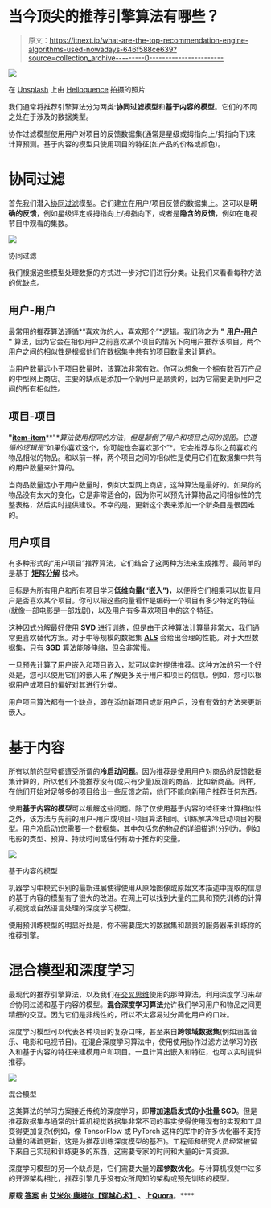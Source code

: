 # 当今顶尖的推荐引擎算法有哪些？

> 原文：<https://itnext.io/what-are-the-top-recommendation-engine-algorithms-used-nowadays-646f588ce639?source=collection_archive---------0----------------------->

![](img/73e111778fc68271fa6fb1263912db42.png)

在 [Unsplash](https://unsplash.com?utm_source=medium&utm_medium=referral) 上由 [Helloquence](https://unsplash.com/@helloquence?utm_source=medium&utm_medium=referral) 拍摄的照片

我们通常将推荐引擎算法分为两类:**协同过滤模型**和**基于内容的模型**。它们的不同之处在于涉及的数据类型。

协作过滤模型使用用户对项目的反馈数据集(通常是星级或拇指向上/拇指向下)来计算预测。基于内容的模型只使用项目的特征(如产品的价格或颜色)。

# 协同过滤

首先我们潜入[协同过滤](https://en.wikipedia.org/wiki/Collaborative_filtering)模型。它们建立在用户/项目反馈的数据集上。这可以是**明确的反馈**，例如星级评定或拇指向上/拇指向下，或者是**隐含的反馈**，例如在电视节目中观看的集数。

![](img/417b1feae382797df2e760a95fbccee8.png)

协同过滤

我们根据这些模型处理数据的方式进一步对它们进行分类。让我们来看看每种方法的优缺点。

## 用户-用户

最常用的推荐算法遵循*“喜欢你的人，喜欢那个”*逻辑。我们称之为 **"** [**用户-用户**](https://medium.com/@tomar.ankur287/user-user-collaborative-filtering-recommender-system-51f568489727) **"** 算法，因为它会在相似用户之前喜欢某个项目的情况下向用户推荐该项目。两个用户之间的相似性是根据他们在数据集中共有的项目数量来计算的。

当用户数量远小于项目数量时，该算法非常有效。你可以想象一个拥有数百万产品的中型网上商店。主要的缺点是添加一个新用户是昂贵的，因为它需要更新用户之间的所有相似性。

## 项目-项目

**"**[**item-item**](https://en.wikipedia.org/wiki/Item-item_collaborative_filtering)**"**算法使用相同的方法，但是颠倒了用户和项目之间的视图。它遵循的逻辑是*“如果你喜欢这个，你可能也会喜欢那个”*。它会推荐与你之前喜欢的物品相似的物品。和以前一样，两个项目之间的相似性是使用它们在数据集中共有的用户数量来计算的。

当商品数量远小于用户数量时，例如大型网上商店，这种算法是最好的。如果你的物品没有太大的变化，它是非常适合的，因为你可以预先计算物品之间相似性的完整表格，然后实时提供建议。不幸的是，更新这个表来添加一个新条目是很困难的。

## 用户项目

有多种形式的“用户项目”推荐算法，它们结合了这两种方法来生成推荐。最简单的是基于 [**矩阵分解**](https://en.wikipedia.org/wiki/Matrix_factorization_(recommender_systems)) 技术。

目标是为所有用户和所有项目学习**低维向量(“嵌入”)**，以便将它们相乘可以恢复用户是否喜欢某个项目。你可以把这些向量看作是编码一个项目有多少特定的特征(就像一部电影是一部戏剧)，以及用户有多喜欢项目中的这个特征。

这种因式分解最好使用 [**SVD**](https://medium.com/@m_n_malaeb/singular-value-decomposition-svd-in-recommender-systems-for-non-math-statistics-programming-4a622de653e9) 进行训练，但是由于这种算法计算量非常大，我们通常更喜欢替代方案。对于中等规模的数据集 [**ALS**](https://towardsdatascience.com/prototyping-a-recommender-system-step-by-step-part-2-alternating-least-square-als-matrix-4a76c58714a1) 会给出合理的性能。对于大型数据集，只有 [**SGD**](https://ruder.io/optimizing-gradient-descent/) 算法能够伸缩，但会非常慢。

一旦预先计算了用户嵌入和项目嵌入，就可以实时提供推荐。这种方法的另一个好处是，您可以使用它们的嵌入来了解更多关于用户和项目的信息。例如，您可以根据用户或项目的偏好对其进行分类。

用户项目算法都有一个缺点，即在添加新项目或新用户后，没有有效的方法来更新嵌入。

# 基于内容

所有以前的型号都遭受所谓的**冷启动问题**。因为推荐是使用用户对商品的反馈数据集计算的，所以他们不能推荐没有(或只有少量)反馈的商品，比如新商品。同样，在他们开始对足够多的项目给出一些反馈之前，他们不能向新用户推荐任何东西。

使用**基于内容的模型**可以缓解这些问题。除了仅使用基于内容的特征来计算相似性之外，该方法与先前的用户-用户或项目-项目算法相同。训练解决冷启动项目的模型。用户冷启动)您需要一个数据集，其中包括您的物品的详细描述(分别为。例如电影的类型、预算、持续时间或任何有助于推荐的变量。

![](img/c37ea1d03c5fdbfa178908e612b18c79.png)

基于内容的模型

机器学习中模式识别的最新进展使得使用从原始图像或原始文本描述中提取的信息的基于内容的模型有了很大的改进。在网上可以找到大量的工具和预先训练的计算机视觉或自然语言处理的深度学习模型。

使用预训练模型的明显好处是，你不需要庞大的数据集和昂贵的服务器来训练你的推荐引擎。

# 混合模型和深度学习

最现代的推荐引擎算法，以及我们在[交叉思维](http://crossingminds.com)使用的那种算法，利用深度学习来*结合*协同过滤和基于内容的模型。**混合深度学习算法**允许我们学习用户和物品之间更精细的交互。因为它们是非线性的，所以不太容易过分简化用户的口味。

深度学习模型可以代表各种项目的复杂口味，甚至来自**跨领域数据集**(例如涵盖音乐、电影和电视节目)。在混合深度学习算法中，使用使用协作过滤方法学习的嵌入和基于内容的特征来建模用户和项目。一旦计算出嵌入和特征，也可以实时提供推荐。

![](img/3cf92dc9373c611e03071678873284a6.png)

混合模型

这类算法的学习方案接近传统的深度学习，即**带加速启发式的小批量 SGD**。但是推荐数据集与通常的计算机视觉数据集非常不同的事实使得使用现有的实现和工具变得更加复杂(例如，像 TensorFlow 或 PyTorch 这样的库中的许多优化器不支持动量的稀疏更新，这是为推荐训练深度模型的基石)。工程师和研究人员经常被留下来自己实现和训练更多的东西，这需要专家的时间和大量的计算资源。

深度学习模型的另一个缺点是，它们需要大量的**超参数优化**。与计算机视觉中过多的开源架构相比，推荐引擎几乎没有众所周知的架构或预先训练的模型。

**原载** [**答案**](https://www.quora.com/What-are-the-top-recommendation-engine-algorithms-used-nowadays-What-are-the-pros-cons-of-each-of-them-How-should-I-know-when-to-use-each-of-them) **由** [**艾米尔·康塔尔**](https://www.linkedin.com/in/emile-contal-72837652)**[**【穿越心术】**](https://crossingminds.com/) **、上**[**Quora**](http://quora.com)**。****
